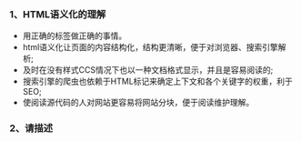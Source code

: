 
### 1、HTML语义化的理解
* 用正确的标签做正确的事情。
* html语义化让页面的内容结构化，结构更清晰，便于对浏览器、搜索引擎解析;
* 及时在没有样式CCS情况下也以一种文档格式显示，并且是容易阅读的;
* 搜索引擎的爬虫也依赖于HTML标记来确定上下文和各个关键字的权重，利于SEO;
* 使阅读源代码的人对网站更容易将网站分块，便于阅读维护理解。

### 2、请描述 <script>、<script async>和<script defer>的区别
* `<script>` - HTML 解析中断，脚本被提取并立即执行。执行结束后，HTML 解析继续。
* ```<script async>``` - 脚本的提取、执行的过程与 HTML 解析过程并行，脚本执行完毕可能在 HTML 解析完毕之前。当脚本与页面上其他脚本独立时，可以使用async，比如用作页面统计分析。
* <script defer> - 脚本仅提取过程与 HTML 解析过程并行，脚本的执行将在 HTML 解析完毕后进行。如果有多个含defer的脚本，脚本的执行顺序将按照在 document 中出现的位置，从上到下顺序执行。
* 注意：没有src属性的脚本，async和defer属性会被忽略。*
